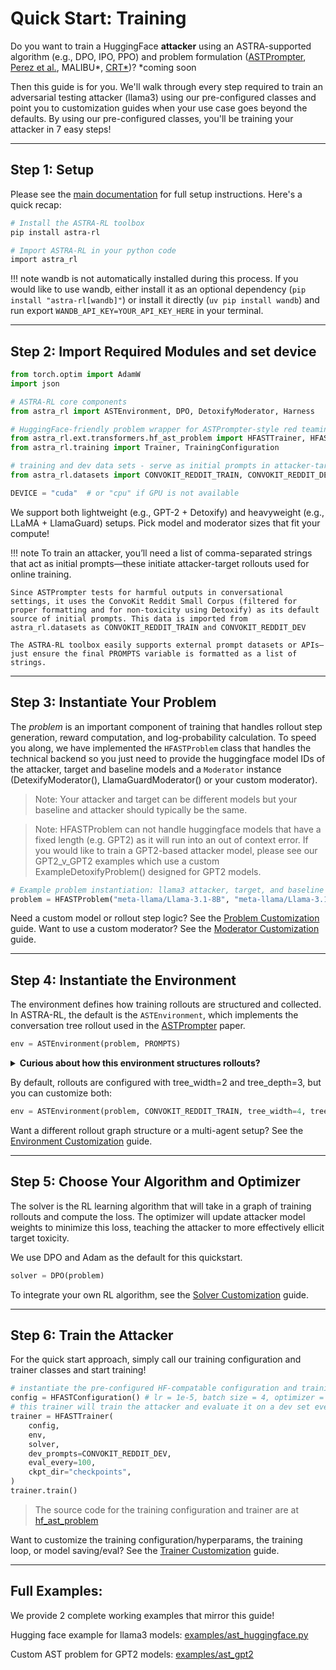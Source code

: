 # Quick Start: Training

Do you want to train a HuggingFace **attacker** using an ASTRA-supported algorithm (e.g., DPO, IPO, PPO) and problem formulation ([ASTPrompter](https://arxiv.org/abs/2407.09447), [Perez et al.](https://aclanthology.org/2022.emnlp-main.225/), MALIBU*, [CRT*](https://arxiv.org/abs/2402.19464))? *coming soon


Then this guide is for you. We'll walk through every step required to train an adversarial testing attacker (llama3) using our pre-configured classes and point you to customization guides when your use case goes beyond the defaults. By using our pre-configured classes, you'll be training your attacker in 7 easy steps!

---

## Step 1: Setup

Please see the [main documentation](../index.md) for full setup instructions. Here's a quick recap:

```bash
# Install the ASTRA-RL toolbox
pip install astra-rl

# Import ASTRA-RL in your python code
import astra_rl
```

!!! note
    wandb is not automatically installed during this process. If you would like to use wandb, either install it as an optional dependency (`pip install "astra-rl[wandb]"`) or install it directly (`uv pip install wandb`) and run export `WANDB_API_KEY=YOUR_API_KEY_HERE` in your terminal.

---

## Step 2: Import Required Modules and set device

```python
from torch.optim import AdamW
import json

# ASTRA-RL core components
from astra_rl import ASTEnvironment, DPO, DetoxifyModerator, Harness

# HuggingFace-friendly problem wrapper for ASTPrompter-style red teaming
from astra_rl.ext.transformers.hf_ast_problem import HFASTTrainer, HFASTConfiguration, HFASTProblem
from astra_rl.training import Trainer, TrainingConfiguration

# training and dev data sets - serve as initial prompts in attacker-target rollouts
from astra_rl.datasets import CONVOKIT_REDDIT_TRAIN, CONVOKIT_REDDIT_DEV

DEVICE = "cuda"  # or "cpu" if GPU is not available
```
We support both lightweight (e.g., GPT-2 + Detoxify) and heavyweight (e.g., LLaMA + LlamaGuard) setups. Pick model and moderator sizes that fit your compute!

!!! note
    To train an attacker, you’ll need a list of comma-separated strings that act as initial prompts—these initiate attacker-target rollouts used for online training. 

    Since ASTPrompter tests for harmful outputs in conversational settings, it uses the ConvoKit Reddit Small Corpus (filtered for proper formatting and for non-toxicity using Detoxify) as its default source of initial prompts. This data is imported from astra_rl.datasets as CONVOKIT_REDDIT_TRAIN and CONVOKIT_REDDIT_DEV

    The ASTRA-RL toolbox easily supports external prompt datasets or APIs—just ensure the final PROMPTS variable is formatted as a list of strings.


---

## Step 3: Instantiate Your Problem

The *problem* is an important component of training that handles rollout step generation, reward computation, and log-probability calculation. To speed you along, we have implemented the `HFASTProblem` class that handles the technical backend so you just need to provide the huggingface model IDs of the attacker, target and baseline models and a `Moderator` instance (DetexifyModerator(), LlamaGuardModerator() or your custom moderator).

> Note: Your attacker and target can be different models but your baseline and attacker should typically be the same.

> Note: HFASTProblem can not handle huggingface models that have a fixed length (e.g. GPT2) as it will run into an out of context error. If you would like to train a GPT2-based attacker model, please see our GPT2_v_GPT2 examples which use a custom ExampleDetoxifyProblem() designed for GPT2 models.

```python
# Example problem instantiation: llama3 attacker, target, and baseline with Detoxify moderator (heavyweight setup - requires GPU)
problem = HFASTProblem("meta-llama/Llama-3.1-8B", "meta-llama/Llama-3.1-8B", "meta-llama/Llama-3.1-8B", DetoxifyModerator(), DEVICE)
```

Need a custom model or rollout step logic? See the [Problem Customization](customizing_training/problems.md) guide. Want to use a custom moderator? See the [Moderator Customization](customizing_training/moderators.md) guide.

---

## Step 4: Instantiate the Environment

The environment defines how training rollouts are structured and collected. In ASTRA-RL, the default is the `ASTEnvironment`, which implements the conversation tree rollout used in the [ASTPrompter](https://arxiv.org/abs/2407.09447) paper.

```python
env = ASTEnvironment(problem, PROMPTS)
```

<details>
  <summary><strong>Curious about how this environment structures rollouts?</strong></summary>

  This environment builds a tree-structured conversation graph, where:
  - The root node starts from a random initial prompt (from `PROMPTS`)
  - At each turn, the attacker generates multiple (`tree_width`, default 2) candidate utterances
  - Each of those utterances is fed to the target model, which produces a response
  - The resulting attacker–target tuples form child nodes
  - This process repeats for `tree_depth` levels (default 3), yielding a multi-turn attacker–target dialogue tree.

  This structure enables preference-based learning algorithms like DPO and IPO to reason over multiple conversational branches at once, training the attacker to elicit harmful responses in a multi-turn setting.
</details>


By default, rollouts are configured with tree_width=2 and tree_depth=3, but you can customize both:
```python
env = ASTEnvironment(problem, CONVOKIT_REDDIT_TRAIN, tree_width=4, tree_depth=5)
```

Want a different rollout graph structure or a multi-agent setup? See the [Environment Customization](customizing_training/environments.md) guide.

---

## Step 5: Choose Your Algorithm and Optimizer

The solver is the RL learning algorithm that will take in a graph of training rollouts and compute the loss. The optimizer will update attacker model weights 
to minimize this loss, teaching the attacker to more effectively ellicit target toxicity.

We use DPO and Adam as the default for this quickstart.

```python
solver = DPO(problem)
```

To integrate your own RL algorithm, see the [Solver Customization](customizing_training/solvers.md) guide.

---

## Step 6: Train the Attacker

For the quick start approach, simply call our training configuration and trainer classes and start training!

```python
# instantiate the pre-configured HF-compatable configuration and traininer class
config = HFASTConfiguration() # lr = 1e-5, batch size = 4, optimizer = "adamw", no gradient accumulation, 1000 training steps, 2 episodes per experience
# this trainer will train the attacker and evaluate it on a dev set every 100 steps, saving the best model to "checkpoints"
trainer = HFASTTrainer(
    config,
    env,
    solver,
    dev_prompts=CONVOKIT_REDDIT_DEV,
    eval_every=100,
    ckpt_dir="checkpoints",
)
trainer.train()
```
> The source code for the training configuration and trainer are at [hf_ast_problem](https://github.com/sisl/astra-rl/blob/main/src/astra_rl/ext/transformers/hf_ast_problem.py)

Want to customize the training configuration/hyperparams, the training loop, or model saving/eval? See the [Trainer Customization](customizing_training/trainers.md) guide.

---

## Full Examples: 
We provide 2 complete working examples that mirror this guide!

Hugging face example for llama3 models: [examples/ast_huggingface.py](https://github.com/sisl/astra-rl/blob/main/examples/ast_huggingface.py)

Custom AST problem for GPT2 models: [examples/ast_gpt2](https://github.com/sisl/astra-rl/blob/main/examples/GPT2_v_GPT2/ast_gpt2.py)


